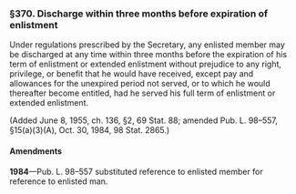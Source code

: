 ### §370. Discharge within three months before expiration of enlistment ###

Under regulations prescribed by the Secretary, any enlisted member may be discharged at any time within three months before the expiration of his term of enlistment or extended enlistment without prejudice to any right, privilege, or benefit that he would have received, except pay and allowances for the unexpired period not served, or to which he would thereafter become entitled, had he served his full term of enlistment or extended enlistment.

(Added June 8, 1955, ch. 136, §2, 69 Stat. 88; amended Pub. L. 98–557, §15(a)(3)(A), Oct. 30, 1984, 98 Stat. 2865.)

#### Amendments ####

**1984**—Pub. L. 98–557 substituted reference to enlisted member for reference to enlisted man.